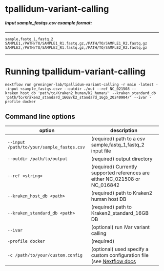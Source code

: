 # tpallidum-variant-calling

##### Input sample_fastqs.csv example format:
---------
    sample,fastq_1,fastq_2
    SAMPLE1,/PATH/TO/SAMPLE1_R1.fastq.gz,/PATH/TO/SAMPLE1_R2.fastq.gz
    SAMPLE2,/PATH/TO/SAMPLE2_R1.fastq.gz,/PATH/TO/SAMPLE2_R2.fastq.gz
---------

# Running tpallidum-variant-calling

    nextflow run greninger-lab/tpallidum-variant-calling -r main -latest --input <sample_fastqs.csv> --outdir ./out --ref NC_021508 --kraken_host_db 'path/to/Kraken2_human/k2_human/' --kraken_standard_db 'path/to/Kraken2_standard_16GB/k2_standard_16gb_20240904/' --ivar -profile docker
## Command line options
| option | description | 
|--------|-------------|
| `--input  /path/to/your/sample_fastqs.csv` | (required) path to a csv sample,fastq_1,fastq_2 input file |
| `--outdir /path/to/output`                | (required) output directory |
| `--ref <string>`        | (required) Currently supported references are either NC_021508 or NC_016842 | 
| `--kraken_host_db <path>`        | (required) path to Kraken2 human host DB |
| `--kraken_standard_db <path>`        | (required) path to Kraken2_standard_16GB DB |
| `--ivar`        | (optional) run iVar variant calling |
| `-profile docker`                         | (required) |
| `-c /path/to/your/custom.config`          | (optional) used specify a custom configuration file (see [Nextflow docs](https://www.nextflow.io/docs/latest/config.html) |

